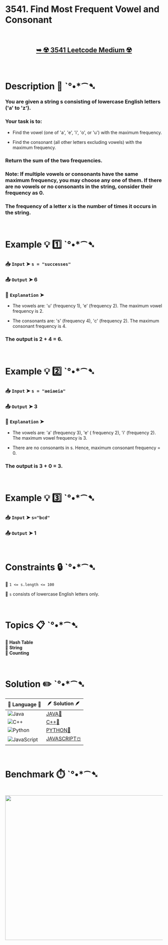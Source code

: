 # 3541. Find Most Frequent Vowel and Consonant

</br>

<h2 align="center"> 

<a href="https://leetcode.com/problems/find-most-frequent-vowel-and-consonant/description/?envType=daily-question&envId=2025-09-13"><strong>➥ ☢️ 3541 Leetcode Medium ☢️ </strong></a>
</h2>

</br>

# Description 📜 ˋ°•*⁀➷

### You are given a string s consisting of lowercase English letters ('a' to 'z').

### Your task is to:

- Find the vowel (one of 'a', 'e', 'i', 'o', or 'u') with the maximum frequency.

- Find the consonant (all other letters excluding vowels) with the maximum frequency.

### Return the sum of the two frequencies.

### Note: If multiple vowels or consonants have the same maximum frequency, you may choose any one of them. If there are no vowels or no consonants in the string, consider their frequency as 0.

### The frequency of a letter x is the number of times it occurs in the string.

</br>

# Example 💡 1️⃣ ˋ°•*⁀➷

  ### 📥 `Input`  ➤ `s = "successes"`

  ### 📤 `Output`  ➤ 6

  ### 🔦 `Explanation`  ➤

  - The vowels are: 'u' (frequency 1), 'e' (frequency 2). The maximum vowel frequency is 2.

  - The consonants are: 's' (frequency 4), 'c' (frequency 2). The maximum consonant frequency is 4.

  ### The output is 2 + 4 = 6.

</br>

# Example 💡 2️⃣ ˋ°•*⁀➷

  ### 📥 `Input` ➤ `s = "aeiaeia"`

  ### 📤 `Output`  ➤ 3

  ### 🔦 `Explanation` ➤

  - The vowels are: 'a' (frequency 3), 'e' ( frequency 2), 'i' (frequency 2). The maximum vowel frequency is 3.

  - There are no consonants in s. Hence, maximum consonant frequency = 0.

  ### The output is 3 + 0 = 3.

</br>

# Example 💡 3️⃣ ˋ°•*⁀➷

  ### 📥 `Input` ➤ `s="bcd"`

  ### 📤 `Output`  ➤ 1

</br>

# Constraints 🔒 ˋ°•*⁀➷

🔹 `1 <= s.length <= 100` </br>

🔹 `s` consists of lowercase English letters only. </br>

</br>

# Topics 📋 ˋ°•*⁀➷

🔸 **Hash Table** </br>
🔸 **String** </br>
🔸 **Counting** </br>

</br>

# Solution ✏️ ˋ°•*⁀➷

| 📒 Language 📒  | 🪶 Solution 🪶 |
| ------------- | ------------- |
|  ![Java](https://img.shields.io/badge/java-%23ED8B00.svg?style=for-the-badge&logo=openjdk&logoColor=white)  | [JAVA🍁]() |
|  ![C++](https://img.shields.io/badge/c++-%2300599C.svg?style=for-the-badge&logo=c%2B%2B&logoColor=white)  | [C++🎲]()  |
|  ![Python](https://img.shields.io/badge/python-3670A0?style=for-the-badge&logo=python&logoColor=ffdd54)    | [PYTHON🍰]() |
| ![JavaScript](https://img.shields.io/badge/javascript-%23323330.svg?style=for-the-badge&logo=javascript&logoColor=%23F7DF1E)   | [JAVASCRIPT☃️]() |

</br>

# Benchmark ⏱️ ˋ°•*⁀➷

<h1  align="center" >

<img src ="" width = "700px" height="462px" />

</h1>
